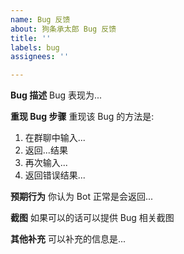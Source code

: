 ```yaml
---
name: Bug 反馈
about: 狗条承太郎 Bug 反馈
title: ''
labels: bug
assignees: ''

---
```


**Bug 描述**
Bug 表现为...

**重现 Bug 步骤**
重现该 Bug 的方法是:
1. 在群聊中输入...
2. 返回...结果
3. 再次输入...
4. 返回错误结果...

**预期行为**
你认为 Bot 正常是会返回...

**截图**
如果可以的话可以提供 Bug 相关截图

**其他补充**
可以补充的信息是...
